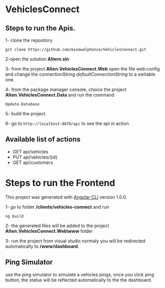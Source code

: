 # VehiclesConnect

## Steps to run the Apis.
1- clone the repository 
```
git clone https://github.com/minawalphonce/VehiclesConnect.git
```

2-open the solution **Altern.sln**

3- from the project **Alten.VehiclesConnect.Web** open the file web.config and change the connectionString *defaultConnectionString* to a switable one. 

4- from the package manager console, choice the project **Alten.VehiclesConnect.Data** and run the command 
```
Update-Database
```

5- build the project. 

6- go to `http://localhost:9870/api` to see the api in action.

## Available list of actions 
- GET api/vehicles 
- PUT api/vehicles/{id}
- GET api/customers


# Steps to run the Frontend
This project was generated with [Angular CLI](https://github.com/angular/angular-cli) version 1.0.0.

1- go to folder  **/clients/vehicles-connect** and run 
```
ng build
```

2- the generated files will be added to the project **Alten.VehiclesConnect.Web\www** folder 

3- run the project from visual studio normaly you will be redirected automatically to **/www/dashboard**. 

## Ping Simulator
use the ping simulator to simulate a vehicles pings, once you click ping button, the status will be reflected automatically to the the dashboard. 
